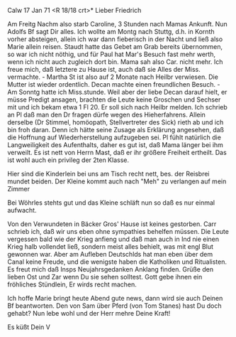  Calw 17 Jan 71
 <R 18/18 crt>*
Lieber Friedrich

Am Freitg Nachm also starb Caroline, 3 Stunden nach Mamas Ankunft. Nun Adolfs Bf sagt Dir alles. Ich wollte am Montg nach Stuttg, d.h. in Kornth vorher absteigen, allein ich war dann fieberisch in der Nacht und ließ also Marie allein reisen. Staudt hatte das Gebet am Grab bereits übernommen, so war ich nicht nöthig, und für Paul hat Mar's Besuch fast mehr werth, wenn ich nicht auch zugleich dort bin. Mama sah also Car. nicht mehr. 
Ich freue mich, daß letztere zu Hause ist, auch daß sie Alles der Miss. vermachte. - Martha St ist also auf 2 Monate nach Heilbr verwiesen. Die Mutter ist wieder ordentlich. Decan machte einen freundlichen Besuch. - Am Sonntg hatte ich Miss.stunde. Weil aber der liebe Decan darauf hielt, er müsse Predigt ansagen, brachten die Leute keine Groschen und Sechser mit und ich bekam etwa 1 Fl 20. Er soll sich nach Heilbr melden. 
Ich schrieb an Pl daß man den Dr fragen dürfe wegen des Hieherfahrens. Allein derselbe (Dr Stimmel, homöopath, Stellvertreter des Sick) rieth ab und ich bin froh daran. Denn ich hätte seine Zusage als Erklärung angesehen, daß die Hoffnung auf Wiederherstellung aufzugeben sei. Pl fühlt natürlich die Langweiligkeit des Aufenthalts, daher es gut ist, daß Mama länger bei ihm verweilt. Es ist nett von Herrn Mast, daß er ihr größere Freiheit ertheilt. Das ist wohl auch ein privileg der 2ten Klasse.

Hier sind die Kinderlein bei uns am Tisch recht nett, bes. der Reisbrei mundet beiden. Der Kleine kommt auch nach "Meh" zu verlangen auf mein Zimmer

Bei Wöhrles stehts gut und das Kleine schläft nun so daß es nur einmal aufwacht.

Von den Verwundeten in Bäcker Gros' Hause ist keines gestorben. 
Carr schrieb ich, daß wir uns eben ohne sympathies behelfen müssen. Die Leute vergessen bald wie der Krieg anfieng und daß man auch in Ind nie einen Krieg halb vollendet ließ, sondern meist alles behielt, was mit engl Blut gewonnen war. Aber am Aufleben Deutschlds hat man eben über dem Canal keine Freude, und die wenigste haben die Katholiken und Ritualisten. 
Es freut mich daß Insps Neujahrsgedanken Anklang finden. Grüße den lieben Ost und Zar wenn Du sie sehen solltest. Gott gebe ihnen ein fröhliches Stündlein, Er wirds recht machen.

Ich hoffe Marie bringt heute Abend gute news, dann wird sie auch Deinen Bf beantworten. Den von Sam über Pferd (von Tom Stanes) hast Du doch gehabt? Nun lebe wohl und der Herr mehre Deine Kraft!

 Es küßt Dein V
